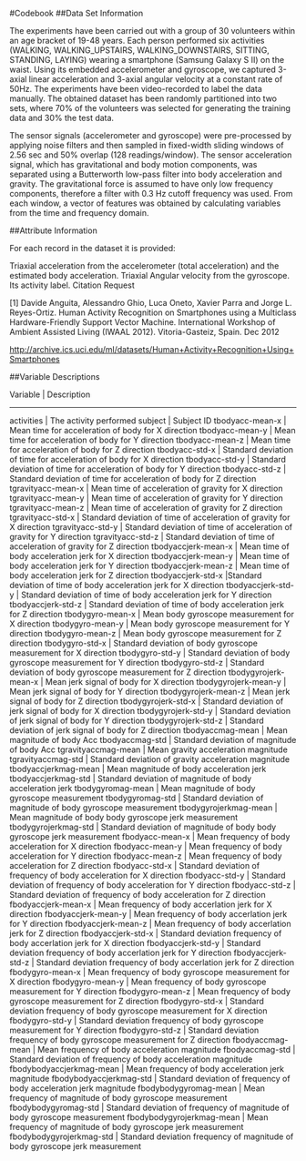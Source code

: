 #Codebook
##Data Set Information

The experiments have been carried out with a group of 30 volunteers within an age bracket of 19-48 years. Each person performed six activities (WALKING, WALKING_UPSTAIRS, WALKING_DOWNSTAIRS, SITTING, STANDING, LAYING) wearing a smartphone (Samsung Galaxy S II) on the waist. Using its embedded accelerometer and gyroscope, we captured 3-axial linear acceleration and 3-axial angular velocity at a constant rate of 50Hz. The experiments have been video-recorded to label the data manually. The obtained dataset has been randomly partitioned into two sets, where 70% of the volunteers was selected for generating the training data and 30% the test data.

The sensor signals (accelerometer and gyroscope) were pre-processed by applying noise filters and then sampled in fixed-width sliding windows of 2.56 sec and 50% overlap (128 readings/window). The sensor acceleration signal, which has gravitational and body motion components, was separated using a Butterworth low-pass filter into body acceleration and gravity. The gravitational force is assumed to have only low frequency components, therefore a filter with 0.3 Hz cutoff frequency was used. From each window, a vector of features was obtained by calculating variables from the time and frequency domain.

##Attribute Information

For each record in the dataset it is provided:

Triaxial acceleration from the accelerometer (total acceleration) and the estimated body acceleration.
Triaxial Angular velocity from the gyroscope.
Its activity label.
Citation Request

[1] Davide Anguita, Alessandro Ghio, Luca Oneto, Xavier Parra and Jorge L. Reyes-Ortiz. Human Activity Recognition on Smartphones using a Multiclass Hardware-Friendly Support Vector Machine. International Workshop of Ambient Assisted Living (IWAAL 2012). Vitoria-Gasteiz, Spain. Dec 2012

http://archive.ics.uci.edu/ml/datasets/Human+Activity+Recognition+Using+Smartphones

##Variable Descriptions

Variable | Description
---------  ------------
activities |	The activity performed
subject	| Subject ID
tbodyacc-mean-x | Mean time for acceleration of body for X direction
tbodyacc-mean-y	| Mean time for acceleration of body for Y direction
tbodyacc-mean-z	| Mean time for acceleration of body for Z direction
tbodyacc-std-x	| Standard deviation of time for acceleration of body for X direction
tbodyacc-std-y	| Standard deviation of time for acceleration of body for Y direction
tbodyacc-std-z	| Standard deviation of time for acceleration of body for Z direction
tgravityacc-mean-x | Mean time of acceleration of gravity for X direction
tgravityacc-mean-y | Mean time of acceleration of gravity for Y direction
tgravityacc-mean-z | Mean time of acceleration of gravity for Z direction
tgravityacc-std-x | Standard deviation of time of acceleration of gravity for X direction
tgravityacc-std-y | Standard deviation of time of acceleration of gravity for Y direction
tgravityacc-std-z | Standard deviation of time of acceleration of gravity for Z direction
tbodyaccjerk-mean-x | Mean time of body acceleration jerk for X direction
tbodyaccjerk-mean-y | Mean time of body acceleration jerk for Y direction
tbodyaccjerk-mean-z | Mean time of body acceleration jerk for Z direction
tbodyaccjerk-std-x |Standard deviation of time of body acceleration jerk for X direction
tbodyaccjerk-std-y | Standard deviation of time of body acceleration jerk for Y direction
tbodyaccjerk-std-z | Standard deviation of time of body acceleration jerk for Z direction
tbodygyro-mean-x | Mean body gyroscope measurement for X direction
tbodygyro-mean-y | Mean body gyroscope measurement for Y direction
tbodygyro-mean-z | Mean body gyroscope measurement for Z direction
tbodygyro-std-x	| Standard deviation of body gyroscope measurement for X direction
tbodygyro-std-y | Standard deviation of body gyroscope measurement for Y direction
tbodygyro-std-z	| Standard deviation of body gyroscope measurement for Z direction
tbodygyrojerk-mean-x | Mean jerk signal of body for X direction
tbodygyrojerk-mean-y | Mean jerk signal of body for Y direction
tbodygyrojerk-mean-z | Mean jerk signal of body for Z direction
tbodygyrojerk-std-x | Standard deviation of jerk signal of body for X direction
tbodygyrojerk-std-y | Standard deviation of jerk signal of body for Y direction
tbodygyrojerk-std-z | Standard deviation of jerk signal of body for Z direction
tbodyaccmag-mean | Mean magnitude of body Acc
tbodyaccmag-std	| Standard deviation of magnitude of body Acc
tgravityaccmag-mean | Mean gravity acceleration magnitude
tgravityaccmag-std | Standard deviation of gravity acceleration magnitude
tbodyaccjerkmag-mean | Mean magnitude of body acceleration jerk
tbodyaccjerkmag-std | Standard deviation of magnitude of body acceleration jerk
tbodygyromag-mean | Mean magnitude of body gyroscope measurement
tbodygyromag-std | Standard deviation of magnitude of body gyroscope measurement
tbodygyrojerkmag-mean |	Mean magnitude of body body gyroscope jerk measurement
tbodygyrojerkmag-std | Standard deviation of magnitude of body body gyroscope jerk measurement
fbodyacc-mean-x	| Mean frequency of body acceleration for X direction
fbodyacc-mean-y	| Mean frequency of body acceleration for Y direction
fbodyacc-mean-z	| Mean frequency of body acceleration for Z direction
fbodyacc-std-x	| Standard deviation of frequency of body acceleration for X direction
fbodyacc-std-y	| Standard deviation of frequency of body acceleration for Y direction
fbodyacc-std-z	| Standard deviation of frequency of body acceleration for Z direction
fbodyaccjerk-mean-x | Mean frequency of body accerlation jerk for X direction
fbodyaccjerk-mean-y | Mean frequency of body accerlation jerk for Y direction
fbodyaccjerk-mean-z | Mean frequency of body accerlation jerk for Z direction
fbodyaccjerk-std-x | Standard deviation frequency of body accerlation jerk for X direction
fbodyaccjerk-std-y | Standard deviation frequency of body accerlation jerk for Y direction
fbodyaccjerk-std-z | Standard deviation frequency of body accerlation jerk for Z direction
fbodygyro-mean-x | Mean frequency of body gyroscope measurement for X direction
fbodygyro-mean-y | Mean frequency of body gyroscope measurement for Y direction
fbodygyro-mean-z | Mean frequency of body gyroscope measurement for Z direction
fbodygyro-std-x | Standard deviation frequency of body gyroscope measurement for X direction
fbodygyro-std-y	| Standard deviation frequency of body gyroscope measurement for Y direction
fbodygyro-std-z | Standard deviation frequency of body gyroscope measurement for Z direction
fbodyaccmag-mean | Mean frequency of body acceleration magnitude
fbodyaccmag-std	| Standard deviation of frequency of body acceleration magnitude
fbodybodyaccjerkmag-mean | Mean frequency of body acceleration jerk magnitude
fbodybodyaccjerkmag-std	| Standard deviation of frequency of body acceleration jerk magnitude
fbodybodygyromag-mean | Mean frequency of magnitude of body gyroscope measurement
fbodybodygyromag-std | Standard deviation of frequency of magnitude of body gyroscope measurement
fbodybodygyrojerkmag-mean | Mean frequency of magnitude of body gyroscope jerk measurement
fbodybodygyrojerkmag-std | Standard deviation frequency of magnitude of body gyroscope jerk measurement